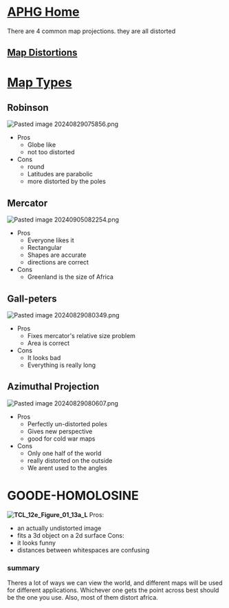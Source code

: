 # [APHG Home](./../aphg-home/)

There are 4 common map projections. they are all distorted
## [Map Distortions](./../map-distortions/)
# [Map Types](./../map-types/)
## Robinson 
![Pasted image 20240829075856.png](./../pasted-image-20240829075856.png/)
- Pros
	- Globe like
	- not too distorted
- Cons
	- round
	- Latitudes are parabolic
	- more distorted by the poles
## Mercator
 ![Pasted image 20240905082254.png](./../pasted-image-20240905082254.png/)
- Pros
	- Everyone likes it
	- Rectangular
	- Shapes are accurate
	- directions are correct
- Cons
	- Greenland is the size of Africa
## Gall-peters
![Pasted image 20240829080349.png](./../pasted-image-20240829080349.png/)
- Pros
	- Fixes mercator's relative size problem
	- Area is correct
- Cons
	- It looks bad
	- Everything is really long
## Azimuthal Projection
![Pasted image 20240829080607.png](./../pasted-image-20240829080607.png/)
- Pros
	- Perfectly un-distorted poles
	- Gives new perspective
	- good for cold war maps
- Cons
	- Only one half of the world
	- really distorted on the outside
	- We arent used to the angles
# GOODE-HOMOLOSINE
**![TCL_12e_Figure_01_13a_L](https://lh7-rt.googleusercontent.com/slidesz/AGV_vUcbREeFOuITedzPdVbsV2lYrHx4_alai2N9gaOhtlpQAwNj5tCf5RFZganp7UWqUAaHdYGQRS8KOCB260zhEuOTYFi7foY2Cemnops-RT4Wq4VbXufj_IwcGd2DuPUIqkCsktLgz03sKcd5GJDUYUH__eAPQ6uvV9UyL5o=s2048?key=1sZkp5wVuy1PrAAxkaYuDA)**
Pros:
- an actually undistorted image
- fits a 3d object on a 2d surface
Cons:
- it looks funny
- distances between whitespaces are confusing

### summary
Theres a lot of ways we can view the world, and different maps will be used for different applications. Whichever one gets the point across best should be the one you use. Also, most of them distort africa.